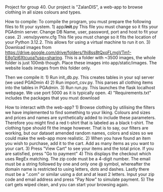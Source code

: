 Project for group 40.
Our project is "ZalanDIS", a web-app to browse clothing in all sizes colours and types.

How to compile:
  To compile the program, you must prepare the following files to fit your system.
        1) app/__init__.py
            This file you must change so it fits your PGAdmin server. Change DB Name, user, password, port and host to fit your case.
        2) .venv/pyvenv.cfg
            This file you must change so it fits the location of your Python 3.12.2. This allows for using a virtual machine to run it on. 
        3)  Download images from https://drive.google.com/drive/folders/1hi8ss8tQxoFLmgVTm1-E8g1zi6Xtcuoa?usp=sharing. This is a folder with ~3500 images, 
            the whole folder is just 100mb though. Place these images into app/static/images. The website loads images from this folder only.

  Then we compile it: 
      1) Run init_db.py. This creates tables in your sql server (we used PGADmin 4)
      2) Run import_csv.py. This parses all clothing items into the tables in PGAdmin.
      3) Run run.py. This launches the flask localhost webpage. We use port 5000 as it is typically open.
      4) "Requirements.txt" includes the packages that you must download

  How to interact with the web-app?
      1) Browse clothing by utilising the filters we have implemented to find something to your liking. Colours and sizes and prices and names are synthetically added
         to include these parameters. Therefore you might find a red t-shirt that is labeled as a black t-shirt. The clothing type should fit the image however. 
         That is to say, our filters are working, but our dataset amended random names, colors and sizes so we could make the web-app more realistic.
      2) When you have found an item you wish to purchase, add it to the cart. Add as many items as you want to your cart.
      3) Press "View Cart" to see your items and the total price. If you are satisfied, press "Go to payment"
      4) This displays the checkout which uses RegEx matching. The zip code must be a 4-digit number. The email must be a string followed by one and only one @ symbol, 
         whereafter the domain name is restricted to using letters, dots and dashes. Lastly there must be a ".com" or similar using a dot and at least 2 letters.
         Input your zip code and email address and press "Pay Now" to simulate payment.
      5) The cart gets wiped clean, and you can start your browsing again. 
